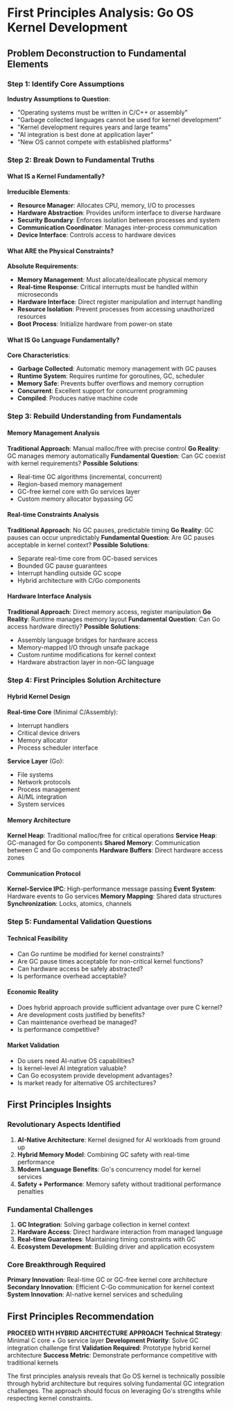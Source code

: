 # First Principles Analysis: Go OS Kernel Development

## Problem Deconstruction to Fundamental Elements

### Step 1: Identify Core Assumptions
**Industry Assumptions to Question**:
- "Operating systems must be written in C/C++ or assembly"
- "Garbage collected languages cannot be used for kernel development"
- "Kernel development requires years and large teams"
- "AI integration is best done at application layer"
- "New OS cannot compete with established platforms"

### Step 2: Break Down to Fundamental Truths

#### What IS a Kernel Fundamentally?
**Irreducible Elements**:
- **Resource Manager**: Allocates CPU, memory, I/O to processes
- **Hardware Abstraction**: Provides uniform interface to diverse hardware
- **Security Boundary**: Enforces isolation between processes and system
- **Communication Coordinator**: Manages inter-process communication
- **Device Interface**: Controls access to hardware devices

#### What ARE the Physical Constraints?
**Absolute Requirements**:
- **Memory Management**: Must allocate/deallocate physical memory
- **Real-time Response**: Critical interrupts must be handled within microseconds
- **Hardware Interface**: Direct register manipulation and interrupt handling
- **Resource Isolation**: Prevent processes from accessing unauthorized resources
- **Boot Process**: Initialize hardware from power-on state

#### What IS Go Language Fundamentally?
**Core Characteristics**:
- **Garbage Collected**: Automatic memory management with GC pauses
- **Runtime System**: Requires runtime for goroutines, GC, scheduler
- **Memory Safe**: Prevents buffer overflows and memory corruption
- **Concurrent**: Excellent support for concurrent programming
- **Compiled**: Produces native machine code

### Step 3: Rebuild Understanding from Fundamentals

#### Memory Management Analysis
**Traditional Approach**: Manual malloc/free with precise control
**Go Reality**: GC manages memory automatically
**Fundamental Question**: Can GC coexist with kernel requirements?
**Possible Solutions**:
- Real-time GC algorithms (incremental, concurrent)
- Region-based memory management
- GC-free kernel core with Go services layer
- Custom memory allocator bypassing GC

#### Real-time Constraints Analysis
**Traditional Approach**: No GC pauses, predictable timing
**Go Reality**: GC pauses can occur unpredictably
**Fundamental Question**: Are GC pauses acceptable in kernel context?
**Possible Solutions**:
- Separate real-time core from GC-based services
- Bounded GC pause guarantees
- Interrupt handling outside GC scope
- Hybrid architecture with C/Go components

#### Hardware Interface Analysis
**Traditional Approach**: Direct memory access, register manipulation
**Go Reality**: Runtime manages memory layout
**Fundamental Question**: Can Go access hardware directly?
**Possible Solutions**:
- Assembly language bridges for hardware access
- Memory-mapped I/O through unsafe package
- Custom runtime modifications for kernel context
- Hardware abstraction layer in non-GC language

### Step 4: First Principles Solution Architecture

#### Hybrid Kernel Design
**Real-time Core** (Minimal C/Assembly):
- Interrupt handlers
- Critical device drivers
- Memory allocator
- Process scheduler interface

**Service Layer** (Go):
- File systems
- Network protocols
- Process management
- AI/ML integration
- System services

#### Memory Architecture
**Kernel Heap**: Traditional malloc/free for critical operations
**Service Heap**: GC-managed for Go components
**Shared Memory**: Communication between C and Go components
**Hardware Buffers**: Direct hardware access zones

#### Communication Protocol
**Kernel-Service IPC**: High-performance message passing
**Event System**: Hardware events to Go services
**Memory Mapping**: Shared data structures
**Synchronization**: Locks, atomics, channels

### Step 5: Fundamental Validation Questions

#### Technical Feasibility
- Can Go runtime be modified for kernel constraints?
- Are GC pause times acceptable for non-critical kernel functions?
- Can hardware access be safely abstracted?
- Is performance overhead acceptable?

#### Economic Reality
- Does hybrid approach provide sufficient advantage over pure C kernel?
- Are development costs justified by benefits?
- Can maintenance overhead be managed?
- Is performance competitive?

#### Market Validation
- Do users need AI-native OS capabilities?
- Is kernel-level AI integration valuable?
- Can Go ecosystem provide development advantages?
- Is market ready for alternative OS architectures?

## First Principles Insights

### Revolutionary Aspects Identified
1. **AI-Native Architecture**: Kernel designed for AI workloads from ground up
2. **Hybrid Memory Model**: Combining GC safety with real-time performance
3. **Modern Language Benefits**: Go's concurrency model for kernel services
4. **Safety + Performance**: Memory safety without traditional performance penalties

### Fundamental Challenges
1. **GC Integration**: Solving garbage collection in kernel context
2. **Hardware Access**: Direct hardware interaction from managed language
3. **Real-time Guarantees**: Maintaining timing constraints with GC
4. **Ecosystem Development**: Building driver and application ecosystem

### Core Breakthrough Required
**Primary Innovation**: Real-time GC or GC-free kernel core architecture
**Secondary Innovation**: Efficient C-Go communication for kernel context
**System Innovation**: AI-native kernel services and scheduling

## First Principles Recommendation

**PROCEED WITH HYBRID ARCHITECTURE APPROACH**
**Technical Strategy**: Minimal C core + Go service layer
**Development Priority**: Solve GC integration challenge first
**Validation Required**: Prototype hybrid kernel architecture
**Success Metric**: Demonstrate performance competitive with traditional kernels

The first principles analysis reveals that Go OS kernel is technically possible through hybrid architecture but requires solving fundamental GC integration challenges. The approach should focus on leveraging Go's strengths while respecting kernel constraints.